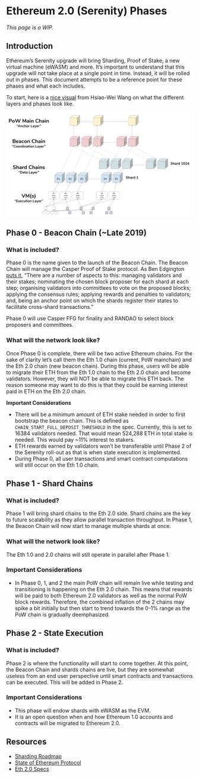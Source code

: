 # Ethereum 2.0 (Serenity) Phases

_This page is a WIP._

## Introduction

Ethereum’s Serenity upgrade will bring Sharding, Proof of Stake, a new virtual machine \(eWASM\) and more. It’s important to understand that this upgrade will not take place at a single point in time. Instead, it will be rolled out in phases. This document attempts to be a reference point for these phases and what each includes.

To start, here is a [nice visual](https://docs.google.com/presentation/d/1G5UZdEL71XAkU5B2v-TC3lmGaRIu2P6QSeF8m3wg6MU/edit#slide=id.g3c326bb661_0_58) from Hsiao-Wei Wang on what the different layers and phases look like.

![](../../.gitbook/assets/screen-shot-2018-12-10-at-2.01.26-pm.png)

## Phase 0 - Beacon Chain \(~Late 2019\)

### **What is included?**

Phase 0 is the name given to the launch of the Beacon Chain. The Beacon Chain will manage the Casper Proof of Stake protocol. As Ben Edgington [puts it](https://media.consensys.net/state-of-ethereum-protocol-2-the-beacon-chain-c6b6a9a69129), “There are a number of aspects to this: managing validators and their stakes; nominating the chosen block proposer for each shard at each step; organising validators into committees to vote on the proposed blocks; applying the consensus rules; applying rewards and penalties to validators; and, being an anchor point on which the shards register their states to facilitate cross-shard transactions.”

Phase 0 will use Casper FFG for finality and RANDAO to select block proposers and committees.

### **What will the network look like?**

Once Phase 0 is complete, there will be two active Ethereum chains. For the sake of clarity let’s call them the Eth 1.0 chain \(current, PoW mainchain\) and the Eth 2.0 chain \(new beacon chain\). During this phase, users will be able to migrate their ETH from the Eth 1.0 chain to the Eth 2.0 chain and become validators. However, they will NOT be able to migrate this ETH back. The reason someone may want to do this is that they could be earning interest paid in ETH on the Eth 2.0 chain.

**Important Considerations**

* There will be a minimum amount of ETH stake needed in order to first bootstrap the beacon chain. This is defined as `CHAIN_START_FULL_DEPOSIT_THRESHOLD` in the spec. Currently, this is set to 16384 validators needed. That would mean 524,288 ETH in total stake is needed. This would pay ~11% interest to stakers.
* ETH rewards earned by validators won’t be transferable until Phase 2 of the Serenity roll-out as that is when state execution is implemented.
* During Phase 0, all user transactions and smart contract computations will still occur on the Eth 1.0 chain.

## Phase 1 - Shard Chains

### What is included?

Phase 1 will bring shard chains to the Eth 2.0 side. Shard chains are the key to future scalability as they allow parallel transaction throughput. In Phase 1, the Beacon Chain will now start to manage multiple shards at once.

### What will the network look like?

The Eth 1.0 and 2.0 chains will still operate in parallel after Phase 1.

### Important Considerations

* In Phase 0, 1, and 2 the main PoW chain will remain live while testing and transitioning is happening on the Eth 2.0 chain. This means that rewards will be paid to both Ethereum 2.0 validators as well as the normal PoW block rewards. Therefore, the combined inflation of the 2 chains may spike a bit initially but then start to trend towards the 0-1% range as the PoW chain is gradually deemphasized.

## Phase 2 - State Execution

### What is included?

Phase 2 is where the functionality will start to come together. At this point, the Beacon Chain and shards chains are live, but they are somewhat useless from an end user perspective until smart contracts and transactions can be executed. This will be added in Phase 2.

### Important Considerations

* This phase will endow shards with eWASM as the EVM.
* It is an open question when and how Ethereum 1.0 accounts and contracts will be migrated to Ethereum 2.0.

## Resources

* [Sharding Roadmap](https://github.com/ethereum/wiki/wiki/Sharding-roadmap#strongphase-3strong-light-client-state-protocol)
* [State of Ethereum Protocol](https://media.consensys.net/state-of-ethereum-protocol-2-the-beacon-chain-c6b6a9a69129)
* [Eth 2.0 Specs](https://github.com/ethereum/eth2.0-specs)

